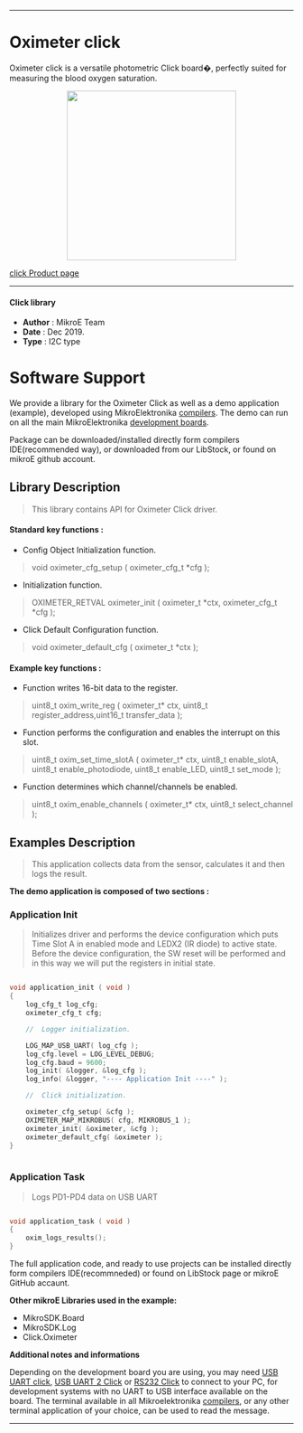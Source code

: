 

---
# Oximeter click

Oximeter click is a versatile photometric Click board�, perfectly suited for
measuring the blood oxygen saturation.

<p align="center">
  <img src="https://download.mikroe.com/images/click_for_ide/oximeter_click.png" height=300px>
</p>

[click Product page](https://www.mikroe.com/oximeter-click)

---


#### Click library 

- **Author**        : MikroE Team
- **Date**          : Dec 2019.
- **Type**          : I2C type


# Software Support

We provide a library for the Oximeter Click 
as well as a demo application (example), developed using MikroElektronika 
[compilers](https://shop.mikroe.com/compilers). 
The demo can run on all the main MikroElektronika [development boards](https://shop.mikroe.com/development-boards).

Package can be downloaded/installed directly form compilers IDE(recommended way), or downloaded from our LibStock, or found on mikroE github account. 

## Library Description

> This library contains API for Oximeter Click driver.

#### Standard key functions :

- Config Object Initialization function.
> void oximeter_cfg_setup ( oximeter_cfg_t *cfg ); 
 
- Initialization function.
> OXIMETER_RETVAL oximeter_init ( oximeter_t *ctx, oximeter_cfg_t *cfg );

- Click Default Configuration function.
> void oximeter_default_cfg ( oximeter_t *ctx );


#### Example key functions :

- Function writes 16-bit data to the register.
 > uint8_t oxim_write_reg ( oximeter_t* ctx, uint8_t register_address,uint16_t transfer_data );
 
- Function performs the configuration and enables the interrupt on this slot.
> uint8_t oxim_set_time_slotA ( oximeter_t* ctx, uint8_t enable_slotA,
                                uint8_t enable_photodiode, uint8_t enable_LED,
                                uint8_t set_mode );

- Function determines which channel/channels be enabled.
> uint8_t oxim_enable_channels ( oximeter_t* ctx, uint8_t select_channel );

## Examples Description

> This application collects data from the sensor, calculates it and then logs the result.

**The demo application is composed of two sections :**

### Application Init 

> Initializes driver and performs the device configuration which puts Time Slot A
> in enabled mode and LEDX2 (IR diode) to active state.  Before the device configuration, the
> SW reset will be performed and in this way we will put the registers in initial state.

```c

void application_init ( void )
{
    log_cfg_t log_cfg;
    oximeter_cfg_t cfg;

    //  Logger initialization.

    LOG_MAP_USB_UART( log_cfg );
    log_cfg.level = LOG_LEVEL_DEBUG;
    log_cfg.baud = 9600;
    log_init( &logger, &log_cfg );
    log_info( &logger, "---- Application Init ----" );

    //  Click initialization.

    oximeter_cfg_setup( &cfg );
    OXIMETER_MAP_MIKROBUS( cfg, MIKROBUS_1 );
    oximeter_init( &oximeter, &cfg );
    oximeter_default_cfg( &oximeter );
}
  
```

### Application Task

> Logs PD1-PD4 data on USB UART

```c

void application_task ( void )
{
    oxim_logs_results();
}  

```

The full application code, and ready to use projects can be  installed directly form compilers IDE(recommneded) or found on LibStock page or mikroE GitHub accaunt.

**Other mikroE Libraries used in the example:** 

- MikroSDK.Board
- MikroSDK.Log
- Click.Oximeter

**Additional notes and informations**

Depending on the development board you are using, you may need 
[USB UART click](https://shop.mikroe.com/usb-uart-click), 
[USB UART 2 Click](https://shop.mikroe.com/usb-uart-2-click) or 
[RS232 Click](https://shop.mikroe.com/rs232-click) to connect to your PC, for 
development systems with no UART to USB interface available on the board. The 
terminal available in all Mikroelektronika 
[compilers](https://shop.mikroe.com/compilers), or any other terminal application 
of your choice, can be used to read the message.



---
